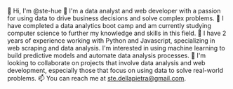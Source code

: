 👋 Hi, I'm @ste-hue
👀 I'm a data analyst and web developer with a passion for using data to drive business decisions and solve complex problems.
🌱 I have completed a data analytics boot camp and am currently studying computer science to further my knowledge and skills in this field.
💼 I have 2 years of experience working with Python and Javascript, specializing in web scraping and data analysis. I'm interested in using machine learning to build predictive models and automate data analysis processes.
💞️ I'm looking to collaborate on projects that involve data analysis and web development, especially those that focus on using data to solve real-world problems.
📫 You can reach me at ste.dellapietra@gmail.com.

<!---
ste-hue/ste-hue is a ✨ special ✨ repository because its `README.md` (this file) appears on your GitHub profile.
You can click the Preview link to take a look at your changes.
--->
